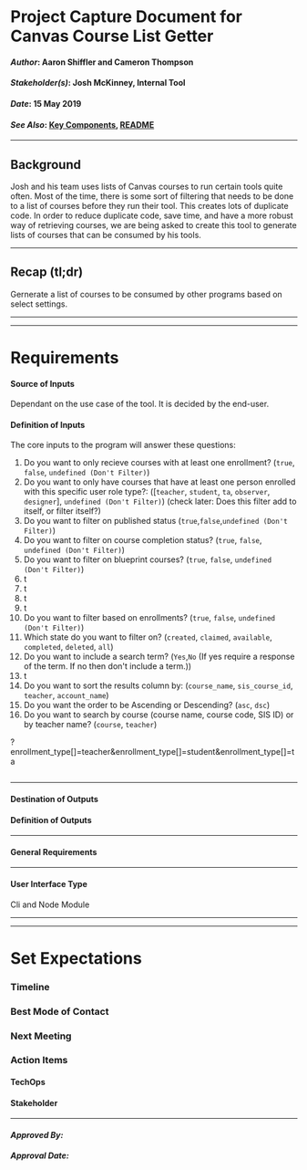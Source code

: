 # Project Capture Document for Canvas Course List Getter
#### *Author*: Aaron Shiffler and Cameron Thompson
#### *Stakeholder(s)*: Josh McKinney, Internal Tool
#### *Date*: 15 May 2019
#### *See Also*: [Key Components](./KeyComponentsDoc.md), [README](./README.md)

---

## Background
Josh and his team uses lists of Canvas courses to run certain tools quite often. Most of the time, there is some sort of filtering that needs to be done to a list of courses before they run their tool. This creates lots of duplicate code. In order to reduce duplicate code, save time, and have a more robust way of retrieving courses, we are being asked to create this tool to generate lists of courses that can be consumed by his tools. 


---

## Recap (tl;dr)

Gernerate a list of courses to be consumed by other programs based on select settings.

-----
-----

# Requirements

#### Source of Inputs

Dependant on the use case of the tool. It is decided by the end-user. 

#### Definition of Inputs

The core inputs to the program will answer these questions:
1. Do you want to only recieve courses with at least one enrollment? (`true`, `false`, `undefined (Don't Filter)`)
1. Do you want to only have courses that have at least one person enrolled with this specific user role type?: ([`teacher`, `student`, `ta`, `observer`, `designer`], `undefined (Don't Filter)`) (check later: Does this filter add to itself, or filter itself?)
1. Do you want to filter on published status (`true`,`false`,`undefined (Don't Filter)`)
1. Do you want to filter on course completion status? (`true`, `false`, `undefined (Don't Filter)`)
1. Do you want to filter on blueprint courses? (`true`, `false`, `undefined (Don't Filter)`)
1. t
1. t
1. t
1. t
1. Do you want to filter based on enrollments? (`true`, `false`, `undefined (Don't Filter)`)
1. Which state do you want to filter on? (`created`, `claimed`, `available`, `completed`, `deleted`, `all`)
1. Do you want to include a search term? (`Yes`,`No` (If yes require a response of the term. If no then don't include a term.))
1. t
1. Do you want to sort the results column by: (`course_name`, `sis_course_id`, `teacher`, `account_name`)
1. Do you want the order to be Ascending or Descending? (`asc`, `dsc`)
1. Do you want to search by course (course name, course code, SIS ID) or by teacher name? (`course`, `teacher`)

?enrollment_type[]=teacher&enrollment_type[]=student&enrollment_type[]=ta

```javascript


```

---


#### Destination of Outputs



#### Definition of Outputs



---

#### General Requirements


---

#### User Interface Type

Cli and Node Module

-----
-----

# Set Expectations

### Timeline


### Best Mode of Contact


### Next Meeting


### Action Items


#### TechOps

#### Stakeholder


-----

#### *Approved By:*
#### *Approval Date:*
